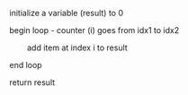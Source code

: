 initialize a variable (result) to 0

begin loop - counter (i) goes from idx1 to idx2

&nbsp; &nbsp; &nbsp; &nbsp; add item at index i to result

end loop

return result
